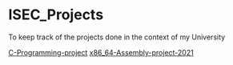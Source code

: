 # ISEC_Projects
To keep track of the projects done in the context of my University

[C-Programming-project](https://github.com/Yeshey/C-programming-project-2021)
[x86_64-Assembly-project-2021](https://github.com/Yeshey/x86_64-Assembly-project-2021)
